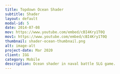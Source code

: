 ```yaml
---
title: Topdown Ocean Shader
subtitle: Shader
layout: default
modal-id: 5
date: 2014-07-08
mov: https://www.youtube.com/embed/cBI4Kry1T0Q
mov1: https://www.youtube.com/embed/cBI4Kry1T0Q
thumbnail: shader-ocean-thumbnail.png
alt: image-alt
project-date: Mar 2020 
client: IGG
category: Mobile
description: Ocean shader in naval battle SLG game.
---
```

